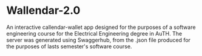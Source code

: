 # Wallendar-2.0
An interactive callendar-wallet app designed for the purposes of a software engineering course for the Electrical Engineering degree in AuTH.
The server was generated using Swaggerhub, from the .json file produced for the purposes of lasts semester's  software course. 

